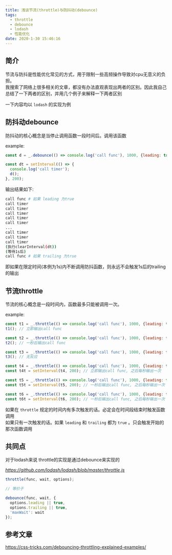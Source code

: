 ```yaml
---
title: 浅谈节流(throttle)与防抖动(debounce)
tags:
  - throttle
  - debounce
  - lodash
  - 性能优化
date: 2020-1-30 15:46:16
---
```


## 简介

节流与防抖是性能优化常见的方式，用于限制一些高频操作导致对cpu无意义的负担。  
我搜索了网络上很多相关的文章，都没有办法直观表现出两者的区别。因此我自己总结了一下两者的区别，并用几个例子来解释一下两者区别

一下内容均以 `lodash` 的实现为例

## 防抖动debounce

防抖动的核心概念是当停止调用函数一段时间后。调用该函数

example:
```javascript
const d = _.debounce(() => console.log('call func'), 1000, {leading: true, trailing: true});

const dt = setInterval(() => {
  console.log('call timer');
  d();
}, 200);
```

输出结果如下:

```bash
call func # 如果 leading 为true
call timer
call timer
call timer
call timer
call timer
...
call timer
call timer
call timer
(执行clearInterval(dt))
(等待1s后)
call func # 如果 trailing 为true
```

即如果在限定时间(本例为1s)内不断调用防抖函数，则永远不会触发1s后的trailing的输出

## 节流throttle

节流的核心概念是一段时间内，函数最多只能被调用一次。

example:
```javascript
const t1 = _.throttle(() => console.log('call func'), 1000, {leading: true, trailing: true});
t1(); // 立即输出call func

const t2 = _.throttle(() => console.log('call func'), 1000, {leading: false, trailing: true});
t2(); // 一秒后输出call func

const t3 = _.throttle(() => console.log('call func'), 1000, {leading: false, trailing: false});
t3(); // 无反应

const t4 = _.throttle(() => console.log('call func'), 1000, {leading: true, trailing: true});
const t4t = setInterval(t4, 200); // 立即输出call func, 之后每秒输出一次

const t5 = _.throttle(() => console.log('call func'), 1000, {leading: false, trailing: true});
const t5t = setInterval(t5, 200); // 一秒后输出call func, 之后每秒输出一次

const t6 = _.throttle(() => console.log('call func'), 1000, {leading: false, trailing: false});
const t6t = setInterval(t6, 200); // 一秒后输出call func, 之后每秒输出一次 因为内部是通过 debounce 的 maxWait来实现的
```

如果在 `throttle` 规定的时间内有多次触发的话。必定会在时间段结束时触发函数调用  
如果只有一次触发的话。如果 `leading` 和 `trailing` 都为 `true` 。只会触发开始的那次函数调用

## 共同点

对于lodash来说
throttle的实现是通过debounce来实现的

*https://github.com/lodash/lodash/blob/master/throttle.js*
```javascript
throttle(func, wait, options);

// 等价于

debounce(func, wait, {
  options.leading || true,
  options.trailing || true,
  'maxWait': wait
});
```


## 参考文章

https://css-tricks.com/debouncing-throttling-explained-examples/
